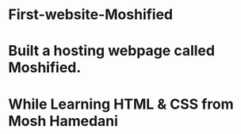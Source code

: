 # First-website-Moshified

# Built a hosting webpage called Moshified.

# While Learning HTML & CSS from Mosh Hamedani
